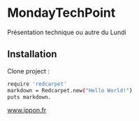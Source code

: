 MondayTechPoint
===============

Présentation technique ou autre du Lundi


## Installation

Clone project : 

```sh
require 'redcarpet'
markdown = Redcarpet.new("Hello World!")
puts markdown.
```


www.ippon.fr

